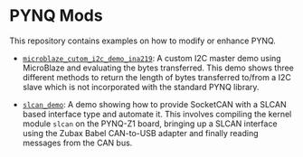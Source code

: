 # PYNQ Mods

This repository contains examples on how to modify or enhance PYNQ.

* [`microblaze_cutom_i2c_demo_ina219`](microblaze_custom_i2c_demo_ina219): A custom I2C master demo using MicroBlaze and evaluating the bytes transferred. This demo shows three different methods to return the length of bytes transferred to/from a I2C slave which is not incorporated with the standard PYNQ library.

* [`slcan_demo`](slcan_demo): A demo showing how to provide SocketCAN with a SLCAN based interface type and automate it. This involves compiling the kernel module `slcan` on the PYNQ-Z1 board, bringing up a SLCAN interface using the Zubax Babel CAN-to-USB adapter and finally reading messages from the CAN bus.
